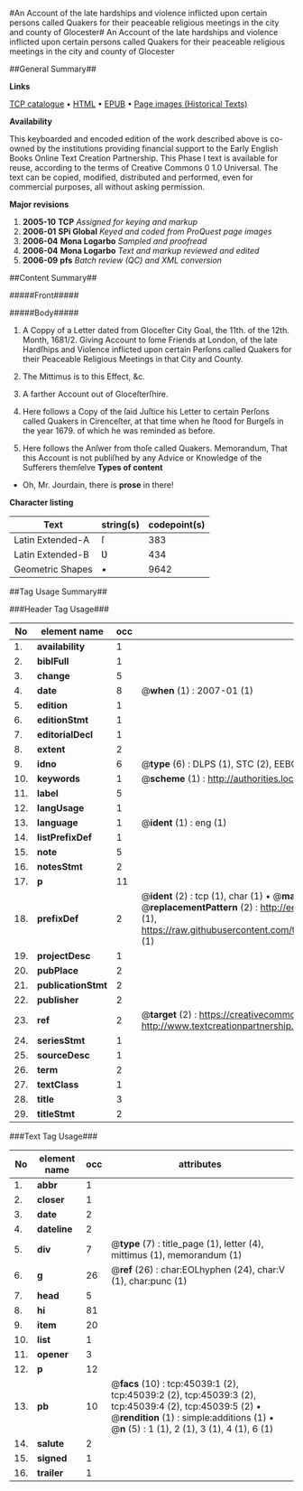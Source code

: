 #An Account of the late hardships and violence inflicted upon certain persons called Quakers for their peaceable religious meetings in the city and county of Glocester#
An Account of the late hardships and violence inflicted upon certain persons called Quakers for their peaceable religious meetings in the city and county of Glocester

##General Summary##

**Links**

[TCP catalogue](http://www.ota.ox.ac.uk/tcp/)  • 
[HTML](http://tei.it.ox.ac.uk/tcp/Texts-HTML/free/A25/A25379.html)  • 
[EPUB](http://tei.it.ox.ac.uk/tcp/Texts-EPUB/free/A25/A25379.epub) • 
[Page images (Historical Texts)](https://data.historicaltexts.jisc.ac.uk/view?pubId=eebo-10440543e&pageId=eebo-10440543e-45039-1)

**Availability**

This keyboarded and encoded edition of the
	       work described above is co-owned by the institutions
	       providing financial support to the Early English Books
	       Online Text Creation Partnership. This Phase I text is
	       available for reuse, according to the terms of Creative
	       Commons 0 1.0 Universal. The text can be copied,
	       modified, distributed and performed, even for
	       commercial purposes, all without asking permission.

**Major revisions**

1. __2005-10__ __TCP__ *Assigned for keying and markup*
1. __2006-01__ __SPi Global__ *Keyed and coded from ProQuest page images*
1. __2006-04__ __Mona Logarbo__ *Sampled and proofread*
1. __2006-04__ __Mona Logarbo__ *Text and markup reviewed and edited*
1. __2006-09__ __pfs__ *Batch review (QC) and XML conversion*

##Content Summary##

#####Front#####

#####Body#####

1. A Coppy of a Letter dated from Gloceſter City Goal, the 11th. of the 12th. Month, 1681/2. Giving Account to ſome Friends at London, of the late Hardſhips and Violence inflicted upon certain Perſons called Quakers for their Peaceable Religious Meetings in that City and County.

1. The Mittimus is to this Effect, &c.

1. A farther Account out of Gloceſterſhire.

1. Here follows a Copy of the ſaid Juſtice his Letter to certain Perſons called Quakers in Cirenceſter, at that time when he ſtood for Burgeſs in the year 1679. of which he was reminded as before.

1. Here follows the Anſwer from thoſe called Quakers.
Memorandum, That this Account is not publiſhed by any Advice or Knowledge of the Sufferers themſelve
**Types of content**

  * Oh, Mr. Jourdain, there is **prose** in there!

**Character listing**


|Text|string(s)|codepoint(s)|
|---|---|---|
|Latin Extended-A|ſ|383|
|Latin Extended-B|Ʋ|434|
|Geometric Shapes|▪|9642|

##Tag Usage Summary##

###Header Tag Usage###

|No|element name|occ|attributes|
|---|---|---|---|
|1.|__availability__|1||
|2.|__biblFull__|1||
|3.|__change__|5||
|4.|__date__|8| @__when__ (1) : 2007-01 (1)|
|5.|__edition__|1||
|6.|__editionStmt__|1||
|7.|__editorialDecl__|1||
|8.|__extent__|2||
|9.|__idno__|6| @__type__ (6) : DLPS (1), STC (2), EEBO-CITATION (1), OCLC (1), VID (1)|
|10.|__keywords__|1| @__scheme__ (1) : http://authorities.loc.gov/ (1)|
|11.|__label__|5||
|12.|__langUsage__|1||
|13.|__language__|1| @__ident__ (1) : eng (1)|
|14.|__listPrefixDef__|1||
|15.|__note__|5||
|16.|__notesStmt__|2||
|17.|__p__|11||
|18.|__prefixDef__|2| @__ident__ (2) : tcp (1), char (1)  •  @__matchPattern__ (2) : ([0-9\-]+):([0-9IVX]+) (1), (.+) (1)  •  @__replacementPattern__ (2) : http://eebo.chadwyck.com/downloadtiff?vid=$1&page=$2 (1), https://raw.githubusercontent.com/textcreationpartnership/Texts/master/tcpchars.xml#$1 (1)|
|19.|__projectDesc__|1||
|20.|__pubPlace__|2||
|21.|__publicationStmt__|2||
|22.|__publisher__|2||
|23.|__ref__|2| @__target__ (2) : https://creativecommons.org/publicdomain/zero/1.0/ (1), http://www.textcreationpartnership.org/docs/. (1)|
|24.|__seriesStmt__|1||
|25.|__sourceDesc__|1||
|26.|__term__|2||
|27.|__textClass__|1||
|28.|__title__|3||
|29.|__titleStmt__|2||


###Text Tag Usage###

|No|element name|occ|attributes|
|---|---|---|---|
|1.|__abbr__|1||
|2.|__closer__|1||
|3.|__date__|2||
|4.|__dateline__|2||
|5.|__div__|7| @__type__ (7) : title_page (1), letter (4), mittimus (1), memorandum (1)|
|6.|__g__|26| @__ref__ (26) : char:EOLhyphen (24), char:V (1), char:punc (1)|
|7.|__head__|5||
|8.|__hi__|81||
|9.|__item__|20||
|10.|__list__|1||
|11.|__opener__|3||
|12.|__p__|12||
|13.|__pb__|10| @__facs__ (10) : tcp:45039:1 (2), tcp:45039:2 (2), tcp:45039:3 (2), tcp:45039:4 (2), tcp:45039:5 (2)  •  @__rendition__ (1) : simple:additions (1)  •  @__n__ (5) : 1 (1), 2 (1), 3 (1), 4 (1), 6 (1)|
|14.|__salute__|2||
|15.|__signed__|1||
|16.|__trailer__|1||
